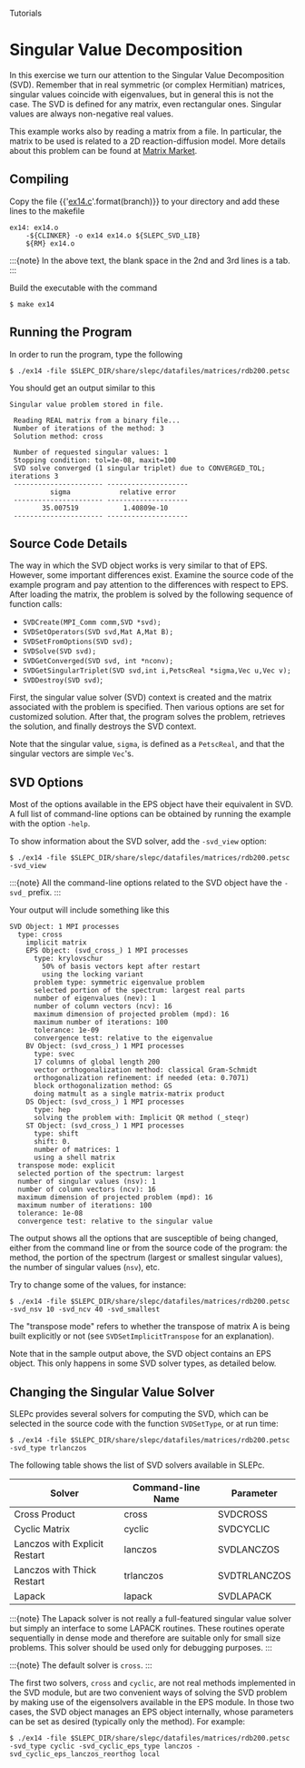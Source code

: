 Tutorials

# Singular Value Decomposition

In this exercise we turn our attention to the Singular Value Decomposition (SVD). Remember that in real symmetric (or complex Hermitian) matrices, singular values coincide with eigenvalues, but in general this is not the case. The SVD is defined for any matrix, even rectangular ones. Singular values are always non-negative real values.

This example works also by reading a matrix from a file. In particular, the matrix to be used is related to a 2D reaction-diffusion model. More details about this problem can be found at [Matrix Market](https://math.nist.gov/MatrixMarket/data/NEP/brussel/brussel).

## Compiling

Copy the file {{'[ex14.c](https://slepc.upv.es/{}/src/svd/tutorials/ex14.c.html)'.format(branch)}} to your directory and add these lines to the makefile

```{code} make
ex14: ex14.o
	-${CLINKER} -o ex14 ex14.o ${SLEPC_SVD_LIB}
	${RM} ex14.o
```

:::{note}
In the above text, the blank space in the 2nd and 3rd lines is a tab.
:::

Build the executable with the command

```{code} console
$ make ex14
```

## Running the Program

In order to run the program, type the following

```{code} console
$ ./ex14 -file $SLEPC_DIR/share/slepc/datafiles/matrices/rdb200.petsc
```

You should get an output similar to this

```{code}
Singular value problem stored in file.

 Reading REAL matrix from a binary file...
 Number of iterations of the method: 3
 Solution method: cross

 Number of requested singular values: 1
 Stopping condition: tol=1e-08, maxit=100
 SVD solve converged (1 singular triplet) due to CONVERGED_TOL; iterations 3
 ---------------------- --------------------
          sigma            relative error
 ---------------------- --------------------
        35.007519           1.40809e-10
 ---------------------- --------------------
```

## Source Code Details

The way in which the SVD object works is very similar to that of EPS. However, some important differences exist. Examine the source code of the example program and pay attention to the differences with respect to EPS. After loading the matrix, the problem is solved by the following sequence of function calls:

* `SVDCreate(MPI_Comm comm,SVD *svd);`
* `SVDSetOperators(SVD svd,Mat A,Mat B);`
* `SVDSetFromOptions(SVD svd);`
* `SVDSolve(SVD svd);`
* `SVDGetConverged(SVD svd, int *nconv);`
* `SVDGetSingularTriplet(SVD svd,int i,PetscReal *sigma,Vec u,Vec v);`
* `SVDDestroy(SVD svd)`;

First, the singular value solver (SVD) context is created and the matrix associated with the problem is specified. Then various options are set for customized solution. After that, the program solves the problem, retrieves the solution, and finally destroys the SVD context.

Note that the singular value, `sigma`, is defined as a `PetscReal`, and that the singular vectors are simple `Vec`'s.

## SVD Options

Most of the options available in the EPS object have their equivalent in SVD.  A full list of command-line options can be obtained by running the example with the option `-help`.

To show information about the SVD solver, add the `-svd_view` option:

```{code} console
$ ./ex14 -file $SLEPC_DIR/share/slepc/datafiles/matrices/rdb200.petsc -svd_view
```

:::{note}
All the command-line options related to the SVD object have the `-svd_` prefix.
:::

Your output will include something like this

```{code}
SVD Object: 1 MPI processes
  type: cross
    implicit matrix
    EPS Object: (svd_cross_) 1 MPI processes
      type: krylovschur
        50% of basis vectors kept after restart
        using the locking variant
      problem type: symmetric eigenvalue problem
      selected portion of the spectrum: largest real parts
      number of eigenvalues (nev): 1
      number of column vectors (ncv): 16
      maximum dimension of projected problem (mpd): 16
      maximum number of iterations: 100
      tolerance: 1e-09
      convergence test: relative to the eigenvalue
    BV Object: (svd_cross_) 1 MPI processes
      type: svec
      17 columns of global length 200
      vector orthogonalization method: classical Gram-Schmidt
      orthogonalization refinement: if needed (eta: 0.7071)
      block orthogonalization method: GS
      doing matmult as a single matrix-matrix product
    DS Object: (svd_cross_) 1 MPI processes
      type: hep
      solving the problem with: Implicit QR method (_steqr)
    ST Object: (svd_cross_) 1 MPI processes
      type: shift
      shift: 0.
      number of matrices: 1
      using a shell matrix
  transpose mode: explicit
  selected portion of the spectrum: largest
  number of singular values (nsv): 1
  number of column vectors (ncv): 16
  maximum dimension of projected problem (mpd): 16
  maximum number of iterations: 100
  tolerance: 1e-08
  convergence test: relative to the singular value
```

The output shows all the options that are susceptible of being changed, either from the command line or from the source code of the program: the method, the portion of the spectrum (largest or smallest singular values), the number of singular values (`nsv`), etc.

Try to change some of the values, for instance:

```{code} console
$ ./ex14 -file $SLEPC_DIR/share/slepc/datafiles/matrices/rdb200.petsc -svd_nsv 10 -svd_ncv 40 -svd_smallest
```

The "transpose mode" refers to whether the transpose of matrix A is being built explicitly or not (see `SVDSetImplicitTranspose` for an explanation).

Note that in the sample output above, the SVD object contains an EPS object.  This only happens in some SVD solver types, as detailed below.

## Changing the Singular Value Solver

SLEPc provides several solvers for computing the SVD, which can be selected in the source code with the function `SVDSetType`, or at run time:

```{code} console
$ ./ex14 -file $SLEPC_DIR/share/slepc/datafiles/matrices/rdb200.petsc -svd_type trlanczos
```

The following table shows the list of SVD solvers available in SLEPc.

Solver                         |  Command-line Name  |  Parameter
---                            |  ---                |  ---
Cross Product                  |  cross              |  SVDCROSS
Cyclic Matrix                  |  cyclic             |  SVDCYCLIC
Lanczos with Explicit Restart  |  lanczos            |  SVDLANCZOS
Lanczos with Thick Restart     |  trlanczos          |  SVDTRLANCZOS
Lapack                         |  lapack             |  SVDLAPACK

:::{note}
The Lapack solver is not really a full-featured singular value solver but simply an interface to some LAPACK routines. These routines operate sequentially in dense mode and therefore are suitable only for small size problems. This solver should be used only for debugging purposes.
:::

:::{note}
The default solver is `cross`.
:::

The first two solvers, `cross` and `cyclic`, are not real methods implemented in the SVD module, but are two convenient ways of solving the SVD problem by making use of the eigensolvers available in the EPS module. In those two cases, the SVD object manages an EPS object internally, whose parameters can be set as desired (typically only the method). For example:

```{code} console
$ ./ex14 -file $SLEPC_DIR/share/slepc/datafiles/matrices/rdb200.petsc -svd_type cyclic -svd_cyclic_eps_type lanczos -svd_cyclic_eps_lanczos_reorthog local
```
